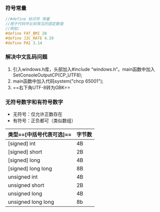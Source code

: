 ### 符号常量

```c++
//#define 标识符 常量
//用于代码中比较常见的固定数值
//例如:
#define FAT_BMI 28
#define J2C_RATE 4.19
#define PAI 3.14
```



### 解决中文乱码问题

1. 引入windows.h库，头部加入#include  “windows.h”。main函数中加入SetConsoleOutputCP(CP_UTF8);
2. main函数中加入代码system("chcp 65001");
3. ==右下角UTF-8转为GBK==



### 无符号数字和有符号数字

- 无符号：仅允许正数存在
- 有符号：正负都可（类似数组）

| 类型==[中括号代表可选]== | 字节数 |
| ------------------------ | ------ |
| [signed] int             | 4B     |
| [signed] short           | 2B     |
| [signed] long            | 4B     |
| [signed] long long       | 8B     |
| unsigned int             | 4B     |
| unsigned short           | 2B     |
| unsigned long            | 4B     |
| unsigned long long       | 8b     |

